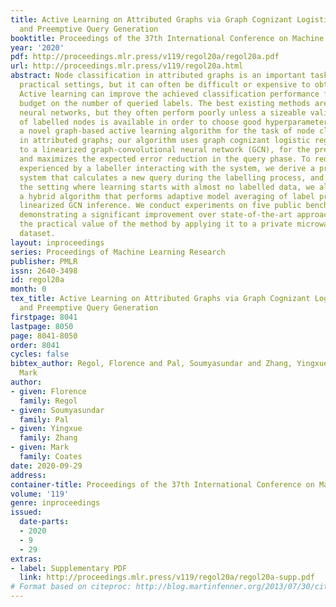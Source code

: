 ```yaml
---
title: Active Learning on Attributed Graphs via Graph Cognizant Logistic Regression
  and Preemptive Query Generation
booktitle: Proceedings of the 37th International Conference on Machine Learning
year: '2020'
pdf: http://proceedings.mlr.press/v119/regol20a/regol20a.pdf
url: http://proceedings.mlr.press/v119/regol20a.html
abstract: Node classification in attributed graphs is an important task in multiple
  practical settings, but it can often be difficult or expensive to obtain labels.
  Active learning can improve the achieved classification performance for a given
  budget on the number of queried labels. The best existing methods are based on graph
  neural networks, but they often perform poorly unless a sizeable validation set
  of labelled nodes is available in order to choose good hyperparameters. We propose
  a novel graph-based active learning algorithm for the task of node classification
  in attributed graphs; our algorithm uses graph cognizant logistic regression, equivalent
  to a linearized graph-convolutional neural network (GCN), for the prediction phase
  and maximizes the expected error reduction in the query phase. To reduce the delay
  experienced by a labeller interacting with the system, we derive a preemptive querying
  system that calculates a new query during the labelling process, and to address
  the setting where learning starts with almost no labelled data, we also develop
  a hybrid algorithm that performs adaptive model averaging of label propagation and
  linearized GCN inference. We conduct experiments on five public benchmark datasets,
  demonstrating a significant improvement over state-of-the-art approaches and illustrate
  the practical value of the method by applying it to a private microwave link network
  dataset.
layout: inproceedings
series: Proceedings of Machine Learning Research
publisher: PMLR
issn: 2640-3498
id: regol20a
month: 0
tex_title: Active Learning on Attributed Graphs via Graph Cognizant Logistic Regression
  and Preemptive Query Generation
firstpage: 8041
lastpage: 8050
page: 8041-8050
order: 8041
cycles: false
bibtex_author: Regol, Florence and Pal, Soumyasundar and Zhang, Yingxue and Coates,
  Mark
author:
- given: Florence
  family: Regol
- given: Soumyasundar
  family: Pal
- given: Yingxue
  family: Zhang
- given: Mark
  family: Coates
date: 2020-09-29
address: 
container-title: Proceedings of the 37th International Conference on Machine Learning
volume: '119'
genre: inproceedings
issued:
  date-parts:
  - 2020
  - 9
  - 29
extras:
- label: Supplementary PDF
  link: http://proceedings.mlr.press/v119/regol20a/regol20a-supp.pdf
# Format based on citeproc: http://blog.martinfenner.org/2013/07/30/citeproc-yaml-for-bibliographies/
---
```

